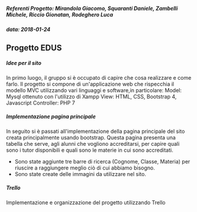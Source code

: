 ##### Referenti Progetto: Mirandola Giacomo, Squaranti Daniele, Zambelli Michele, Riccio Gionatan, Rodeghero Luca
##### data: 2018-01-24
## Progetto EDUS 
##### Idee per il sito
In primo luogo, il gruppo si è occupato di capire che cosa realizzare e come farlo.
Il progetto si compone di un'applicazione web che rispecchia il modello MVC utilizzando vari linguaggi e software,in particolare:
Model: Mysql ottenuto con l'utilizzo di Xampp
View: HTML, CSS, Bootstrap 4, Javascript
Controller: PHP 7

##### Implementazione pagina principale
In seguito si è passati all'implementazione della pagina principale del sito creata principalmente usando bootstrap.
Questa pagina presenta una tabella che serve, agli alunni che vogliono accreditarsi, per capire quali sono i tutor disponibili e quali sono le materie in cui 
sono accreditati.
- Sono state aggiunte tre barre di ricerca (Cognome, Classe, Materia) per riuscire a raggiungere meglio ciò di cui abbiamo bisogno.
- Sono state create delle immagini da utilizzare nel sito.

##### Trello
Implementazione e organizzazione del progetto utilizzando Trello 